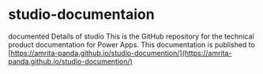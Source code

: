 # studio-documentaion
documented Details of studio
This is the GitHub repository for the technical product documentation for Power Apps. This documentation is published to
[https://amrita-panda.github.io/studio-documention/](https://amrita-panda.github.io/studio-documention/)
